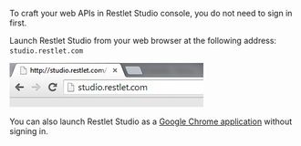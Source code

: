 To craft your web APIs in Restlet Studio console, you do not need to sign in first.

Launch Restlet Studio from your web browser at the following address:  
`studio.restlet.com`

![Restlet Studio from your web browser](images/03.jpg "Restlet Studio from your web browser")

You can also launch Restlet Studio as a [Google Chrome application](/technical-resources/restlet-studio/guide/get-started/chrome-application "Google Chrome application") without signing in.
